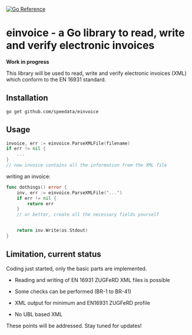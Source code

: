 [![Go Reference](https://pkg.go.dev/badge/github.com/speedata/einvoice.svg)](https://pkg.go.dev/github.com/speedata/einvoice)

# einvoice - a Go library to read, write and verify electronic invoices

**Work in progress**

This library will be used to read, write and verify electronic invoices (XML) which conform to the EN 16931 standard.

## Installation

    go get github.com/speedata/einvoice

## Usage

```go
invoice, err := einvoice.ParseXMLFile(filename)
if err != nil {
	...
}
// now invoice contains all the information from the XML file
```

writing an invoice:

```go
func dothings() error {
	inv, err := einvoice.ParseXMLFile("...")
	if err != nil {
		return err
	}
    // or better, create all the necessary fields yourself


	return inv.Write(os.Stdout)
}
```



## Limitation, current status

Coding just started, only the basic parts are implemented.

* Reading and writing of EN 16931 ZUGFeRD XML files is possible
* Some checks can be performed (BR-1 to BR-41)
* XML output for minimum and EN16931 ZUGFeRD profile

* No UBL based XML

These points will be addressed. Stay tuned for updates!
